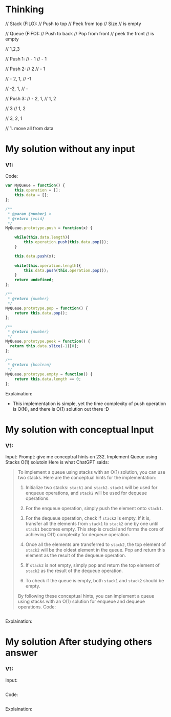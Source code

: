 # Thinking
// Stack (FILO):
  // Push to top
  // Peek from top
  // Size
  // is empty
  
// Queue (FIFO):
  // Push to back
  // Pop from front
  // peek the front
  // is empty 

// 1,2,3

// Push 1:
// - 1
// - 1

// Push 2:
// 2
// - 1

// - 2, 1,
// -1

// -2, 1,
// -

// Push 3:
// - 2, 1,
// 1, 2

// 3
// 1, 2

// 3, 2, 1

// 1. move all from data

# My solution without any input

### V1:
Code:
```js
var MyQueue = function() {
    this.operation = [];
    this.data = [];
};

/** 
 * @param {number} x
 * @return {void}
 */
MyQueue.prototype.push = function(x) {

    while(this.data.length){
        this.operation.push(this.data.pop());
    }

    this.data.push(x);
    
    while(this.operation.length){
        this.data.push(this.operation.pop());
    }
    return undefined;
};

/**
 * @return {number}
 */
MyQueue.prototype.pop = function() {
    return this.data.pop();
};

/**
 * @return {number}
 */
MyQueue.prototype.peek = function() {
  return this.data.slice(-1)[0];
};

/**
 * @return {boolean}
 */
MyQueue.prototype.empty = function() {
    return this.data.length == 0;
};

```
Explaination:
- This implementation is simple, yet the time complexity of push operation is O(N), and there is O(1) solution out there :D
# My solution with conceptual Input

### V1: 
Input:
Prompt:
   give me conceptral hints on 232. Implement Queue using Stacks O(1) solutoin 
Here is what ChatGPT saids:
> To implement a queue using stacks with an O(1) solution, you can use two stacks. Here are the conceptual hints for the implementation:
> 
> 1. Initialize two stacks: `stack1` and `stack2`. `stack1` will be used for enqueue operations, and `stack2` will be used for dequeue operations.
> 
> 2. For the enqueue operation, simply push the element onto `stack1`.
> 
> 3. For the dequeue operation, check if `stack2` is empty. If it is, transfer all the elements from `stack1` to `stack2` one by one until `stack1` becomes empty. This step is crucial and forms the core of achieving O(1) complexity for dequeue operation.
> 
> 4. Once all the elements are transferred to `stack2`, the top element of `stack2` will be the oldest element in the queue. Pop and return this element as the result of the dequeue operation.
> 
> 5. If `stack2` is not empty, simply pop and return the top element of `stack2` as the result of the dequeue operation.
> 
> 6. To check if the queue is empty, both `stack1` and `stack2` should be empty.
> 
> By following these conceptual hints, you can implement a queue using stacks with an O(1) solution for enqueue and dequeue operations.
Code:
```js

```
Explaination:

# My solution After studying others answer

### V1: 
Input:
```js

```
Code:
```js

```
Explaination: